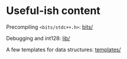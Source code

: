 # Useful-ish content

Precompiling `<bits/stdc++.h>`: [bits/](https://github.com/imsuck/solutions/tree/main/bits)

Debugging and int128: [lib/](https://github.com/imsuck/solutions/tree/main/lib)

A few templates for data structures: [templates/](https://github.com/imsuck/solutions/tree/main/templates)
